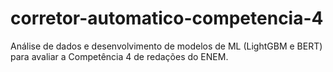 # corretor-automatico-competencia-4
Análise de dados e desenvolvimento de modelos de ML (LightGBM e BERT) para avaliar a Competência 4 de redações do ENEM.

